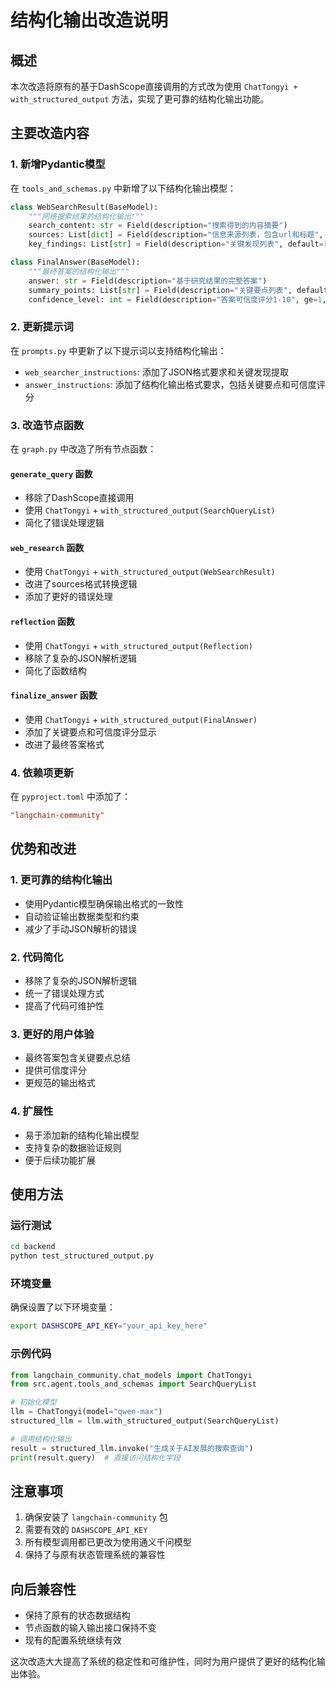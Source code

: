 # 结构化输出改造说明

## 概述

本次改造将原有的基于DashScope直接调用的方式改为使用 `ChatTongyi + with_structured_output` 方法，实现了更可靠的结构化输出功能。

## 主要改造内容

### 1. 新增Pydantic模型

在 `tools_and_schemas.py` 中新增了以下结构化输出模型：

```python
class WebSearchResult(BaseModel):
    """网络搜索结果的结构化输出"""
    search_content: str = Field(description="搜索得到的内容摘要")
    sources: List[dict] = Field(description="信息来源列表，包含url和标题", default=[])
    key_findings: List[str] = Field(description="关键发现列表", default=[])

class FinalAnswer(BaseModel):
    """最终答案的结构化输出"""
    answer: str = Field(description="基于研究结果的完整答案")
    summary_points: List[str] = Field(description="关键要点列表", default=[])
    confidence_level: int = Field(description="答案可信度评分1-10", ge=1, le=10, default=8)
```

### 2. 更新提示词

在 `prompts.py` 中更新了以下提示词以支持结构化输出：

- `web_searcher_instructions`: 添加了JSON格式要求和关键发现提取
- `answer_instructions`: 添加了结构化输出格式要求，包括关键要点和可信度评分

### 3. 改造节点函数

在 `graph.py` 中改造了所有节点函数：

#### `generate_query` 函数
- 移除了DashScope直接调用
- 使用 `ChatTongyi` + `with_structured_output(SearchQueryList)`
- 简化了错误处理逻辑

#### `web_research` 函数
- 使用 `ChatTongyi` + `with_structured_output(WebSearchResult)`
- 改进了sources格式转换逻辑
- 添加了更好的错误处理

#### `reflection` 函数
- 使用 `ChatTongyi` + `with_structured_output(Reflection)`
- 移除了复杂的JSON解析逻辑
- 简化了函数结构

#### `finalize_answer` 函数
- 使用 `ChatTongyi` + `with_structured_output(FinalAnswer)`
- 添加了关键要点和可信度评分显示
- 改进了最终答案格式

### 4. 依赖项更新

在 `pyproject.toml` 中添加了：
```toml
"langchain-community"
```

## 优势和改进

### 1. 更可靠的结构化输出
- 使用Pydantic模型确保输出格式的一致性
- 自动验证输出数据类型和约束
- 减少了手动JSON解析的错误

### 2. 代码简化
- 移除了复杂的JSON解析逻辑
- 统一了错误处理方式
- 提高了代码可维护性

### 3. 更好的用户体验
- 最终答案包含关键要点总结
- 提供可信度评分
- 更规范的输出格式

### 4. 扩展性
- 易于添加新的结构化输出模型
- 支持复杂的数据验证规则
- 便于后续功能扩展

## 使用方法

### 运行测试
```bash
cd backend
python test_structured_output.py
```

### 环境变量
确保设置了以下环境变量：
```bash
export DASHSCOPE_API_KEY="your_api_key_here"
```

### 示例代码
```python
from langchain_community.chat_models import ChatTongyi
from src.agent.tools_and_schemas import SearchQueryList

# 初始化模型
llm = ChatTongyi(model="qwen-max")
structured_llm = llm.with_structured_output(SearchQueryList)

# 调用结构化输出
result = structured_llm.invoke("生成关于AI发展的搜索查询")
print(result.query)  # 直接访问结构化字段
```

## 注意事项

1. 确保安装了 `langchain-community` 包
2. 需要有效的 `DASHSCOPE_API_KEY`
3. 所有模型调用都已更改为使用通义千问模型
4. 保持了与原有状态管理系统的兼容性

## 向后兼容性

- 保持了原有的状态数据结构
- 节点函数的输入输出接口保持不变
- 现有的配置系统继续有效

这次改造大大提高了系统的稳定性和可维护性，同时为用户提供了更好的结构化输出体验。 
